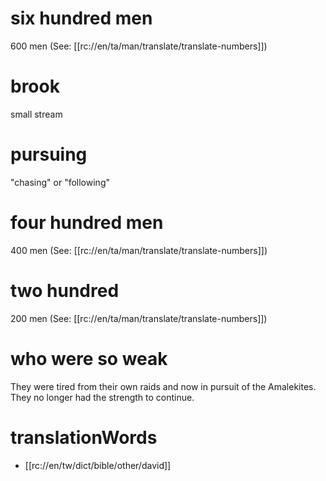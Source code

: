 # six hundred men

600 men (See: [[rc://en/ta/man/translate/translate-numbers]])

# brook

small stream

# pursuing

"chasing" or "following"

# four hundred men

400 men (See: [[rc://en/ta/man/translate/translate-numbers]])

# two hundred

200 men (See: [[rc://en/ta/man/translate/translate-numbers]])

# who were so weak

They were tired from their own raids and now in pursuit of the Amalekites. They no longer had the strength to continue.

# translationWords

* [[rc://en/tw/dict/bible/other/david]]